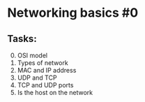 # Networking basics #0

## Tasks:

0. OSI model
1. Types of network
2. MAC and IP address
3. UDP and TCP
4. TCP and UDP ports
5. Is the host on the network
